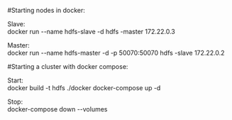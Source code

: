#Starting nodes in docker:

Slave:<br/>
docker run --name hdfs-slave -d hdfs -master 172.22.0.3

Master:<br/>
docker run --name hdfs-master -d -p 50070:50070 hdfs -slave 172.22.0.2

#Starting a cluster with docker compose:

Start:<br/>
docker build -t hdfs ./docker
docker-compose up -d

Stop:<br/>
docker-compose down --volumes
